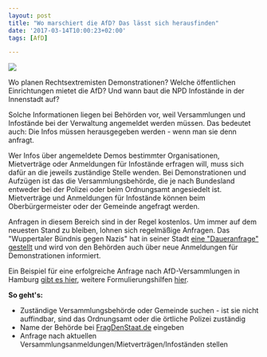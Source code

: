 ```yaml
---
layout: post
title: "Wo marschiert die AfD? Das lässt sich herausfinden"
date: '2017-03-14T10:00:23+02:00'
tags: [AfD]

---
```


<img src="https://raw.githubusercontent.com/okfde/blog.fragdenstaat.de/gh-pages/img/afd.jpg">

Wo planen Rechtsextremisten Demonstrationen? Welche öffentlichen Einrichtungen mietet die AfD? Und wann baut die NPD Infostände in der Innenstadt auf?

Solche Informationen liegen bei Behörden vor, weil Versammlungen und Infostände bei der Verwaltung angemeldet werden müssen. Das bedeutet auch: Die Infos müssen herausgegeben werden - wenn man sie denn anfragt.

Wer Infos über angemeldete Demos bestimmter Organisationen, Mietverträge oder Anmeldungen für Infostände erfragen will, muss sich dafür an die jeweils zuständige Stelle wenden. Bei Demonstrationen und Aufzügen ist das die Versammlungsbehörde, die je nach Bundesland entweder bei der Polizei oder beim Ordnungsamt angesiedelt ist. Mietverträge und Anmeldungen für Infostände können beim Oberbürgermeister oder der Gemeinde angefragt werden. 

Anfragen in diesem Bereich sind in der Regel kostenlos. Um immer auf dem neuesten Stand zu bleiben, lohnen sich regelmäßige Anfragen. Das "Wuppertaler Bündnis gegen Nazis" hat in seiner Stadt [eine "Daueranfrage" gestellt](http://tacheles-sozialhilfe.de/startseite/aktuelles/d/n/2140/) und wird von den Behörden auch über neue Anmeldungen für Demonstrationen informiert.

Ein Beispiel für eine erfolgreiche Anfrage nach AfD-Versammlungen in Hamburg [gibt es hier](https://fragdenstaat.de/anfrage/angemeldete-demonstrationen-der-afd-2017/), weitere Formulierungshilfen [hier](http://tacheles-sozialhilfe.de/startseite/aktuelles/d/n/2140/).


**So geht's:**
* Zuständige Versammlungsbehörde oder Gemeinde suchen - ist sie nicht auffindbar, sind das Ordnungsamt oder die örtliche Polizei zuständig
* Name der Behörde bei [FragDenStaat.de](https://fragdenstaat.de/behoerden/) eingeben
* Anfrage nach aktuellen Versammlungsanmeldungen/Mietverträgen/Infoständen stellen
